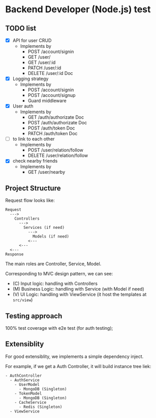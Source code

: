 # Backend Developer (Node.js) test

## TODO list

- [x] API for user CRUD
  - Implements by
    - POST    /account/signin
    - GET     /user/
    - GET     /user/:id
    - PATCH   /user/:id
    - DELETE  /user/:id	Doc
- [x] Logging strategy
  - Implements by
    - POST    /account/signin
    - POST    /account/signup
    - Guard middleware
- [x] User auth
  - Implements by
    - GET	/auth/authorizate	Doc
    - POST	/auth/authorizate	Doc
    - POST	/auth/token	Doc
    - PATCH	/auth/token	Doc
- [ ] to link to each other
  - Implements by
    - POST     /user/relation/follow
    - DELETE   /user/relation/follow
- [X] check nearby friends
  - Implements by
    - GET     /user/nearby

## Project Structure

Request flow looks like:

```
Request
  --->
    Controllers
      --->
        Services (if need)
          --->
            Models (if need)
          <---
      <---
  <---
Response
```

The main roles are Controller, Service, Model.

Corresponding to MVC design pattern, we can see:

- (C) Input logic: handling with Controllers
- (M) Business Logic: handling with Service (with Model if need)
- (V) UI Logic: handling with ViewService (it host the templates at `src/view`)

## Testing approach

100% test coverage with e2e test (for auth testing);

## Extensiblity

For good extensiblity, we implements a simple dependency inject.

For example, if we get a Auth Controller, it will build instance tree liek:

```
- AuthController
  - AuthService
    - UserModel
      - MongoDB (Singleton)
    - TokenModel
      - MongoDB (Singleton)
    - CacheService
      - Redis (Singleton)
  - ViewService
```
